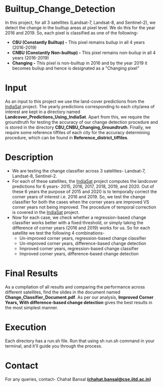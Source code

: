 # Builtup_Change_Detection
In this project, for all 3 satellites (Landsat-7, Landsat-8, and Sentinel-2), we detect the change in the builtup areas at pixel level. We do this for the year 2016 and 2019. So, each pixel is classified as one of the following-
  * **CBU (Constantly Builtup) -** This pixel remains builup in all 4 years (2016-2019)
  * **CNBU (Constantly Non-builtup) -** This pixel remains non-builup in all 4 years (2016-2019)
  * **Changing -** This pixel is non-builtup in 2016 and by the year 2019 it becomes builup and hence is designated as a "Changing pixel"
  
# Input
 As an input to this project we use the land-cover predictions from the [IndiaSat](https://github.com/ChahatBansal8060/IndiaSat) project. The yearly predictions corresponding to each city/area of interest are kept in a directory named **Landcover_Predictions_Using_IndiaSat**. Apart from this, we require the groundtruth for testing the accuracy of our change detection procedure and is stored in the directory **CBU_CNBU_Changing_Groundtruth**. Finally, we require some reference tiffiles of each city for the accuracy determining procedure, which can be found in **Reference_district_tiffiles**.
 
# Description
  * We are testing the change classifier across 3 satellites- Landsat-7, Landsat-8, Sentinel-2.
  * For each of these satellites, the [IndiaSat](https://github.com/ChahatBansal8060/IndiaSat) project computes the landcover predictions for 6 years- 2015, 2016, 2017, 2018, 2019, and 2020. Out of these 6 years the purpose of 2015 and 2020 is to temporally correct the corner years of interest i.e. 2016 and 2019. So, we test the change classifier for both the cases when the corner years are improved VS corner years not being improved. The procedure of temporal correction is covered in the [IndiaSat](https://github.com/ChahatBansal8060/IndiaSat) project.
  * Now for each case, we check whether a regression-based change classifier works better with a fixed threshold, or simply taking the difference of corner years (2016 and 2019) works for us. So for each satellite we test the following 4 combinations-
    * Un-improved corner years, regression-based change classifier
    * Un-improved corner years, difference-based change detection
    * Improved corner years, regression-based change classifier
    * Improved corner years, difference-based change detection
   
# Final Results
As a compilation of all results and comparing the performance across different satellites, find the slides in the document named **Change_Classifier_Document.pdf**. As per our analysis, **Improved Corner Years, With difference-based change detection** gives the best results in the most simplest manner.

# Execution
Each directory has a run.sh file. Run that using sh run.sh command in your terminal, and it'll guide you through the process.

# Contact
For any queries, contact- Chahat Bansal **(chahat.bansal@cse.iitd.ac.in)**
 
 

